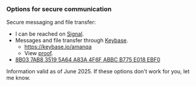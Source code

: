 
### Options for secure communication

Secure messaging and file transfer:
* I can be reached on [Signal](https://mshelton.medium.com/signal-for-beginners-c6b44f76a1f0). 
* Messages and file transfer through [Keybase](https://keybase.io/amanqa).
  * https://keybase.io/amanqa 
  * View [proof](https://gist.github.com/amanahuja/13c22589e385c8e871ddc1a8e08d3612). 
* [8B03 7AB8 3519 5A64 A83A  4F6F ABBC B775 E018 EBF0](https://github.com/amanahuja/amanahuja/public_key_aman.asc) 

Information valid as of June 2025. If these options don't work for you, let me know. 
